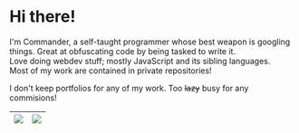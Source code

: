 # Hi there!

I'm Commander, a self-taught programmer whose best weapon is googling things. Great at obfuscating code by being tasked to write it.\
Love doing webdev stuff; mostly JavaScript and its sibling languages.\
Most of my work are contained in private repositories!

I don't keep portfolios for any of my work. Too ~~lazy~~ busy for any commisions!

| <img align="center" src="https://github-readme-stats.vercel.app/api/top-langs/?username=CommanderAnime&hide_title=true&count_private=true&theme=dracula"/> | <img align="center" src="https://github-readme-stats.vercel.app/api?username=CommanderAnime&include_all_commits=true&show_icons=true&hide_title=true&count_private=true&theme=dracula"/> |
| ------------- | ------------- |
